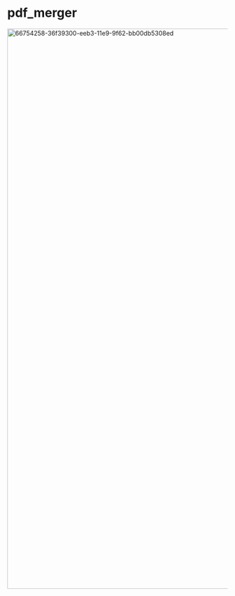 # pdf_merger
<img width="1280" alt="66754258-36f39300-eeb3-11e9-9f62-bb00db5308ed" src="https://user-images.githubusercontent.com/104835495/215287403-fd78666d-1b9b-4c91-8058-2f56bc21882a.png">
